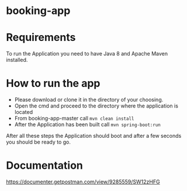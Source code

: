 # booking-app
Requirements
=============
To run the Application you need to have Java 8 and Apache Maven installed.

How to run the app
==================
- Please download or clone it in the directory of your choosing.
- Open the cmd and proceed to the directory where the application is located
- From booking-app-master call `mvn clean install`
- After the Application has been built call `mvn spring-boot:run`

After all these steps the Application should boot and after a few seconds you should be ready to go.

Documentation
=======================
https://documenter.getpostman.com/view/9285559/SW12zHFG

